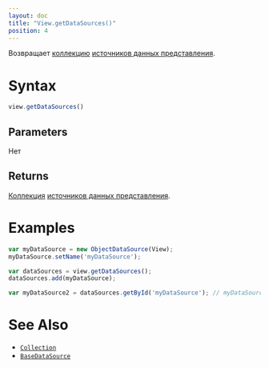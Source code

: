 ```yaml
---
layout: doc
title: "View.getDataSources()"
position: 4
---
```


Возвращает [коллекцию](../../Collection/) [источников данных представления](../../DataSources/BaseDataSource/).

# Syntax

```js
view.getDataSources()
```

## Parameters

Нет

## Returns

[Коллекция](../../Collection/) [источников данных представления](../../DataSources/BaseDataSource/).

# Examples

```js
var myDataSource = new ObjectDataSource(View);
myDataSource.setName('myDataSource');

var dataSources = view.getDataSources();
dataSources.add(myDataSource);

var myDataSource2 = dataSources.getById('myDataSource'); // myDataSource2 === myDataSource
```

# See Also

* [`Collection`](../../Collection/)
* [`BaseDataSource`](../../DataSources/BaseDataSource/)
